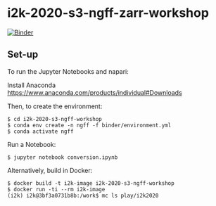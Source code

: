 # i2k-2020-s3-ngff-zarr-workshop

[![Binder](https://mybinder.org/badge_logo.svg)](https://mybinder.org/v2/gh/joshmoore/i2k-2020-s3-ngff-workshop/HEAD?filepath=conversion.ipynb)

## Set-up

To run the Jupyter Notebooks and napari:

Install Anaconda https://www.anaconda.com/products/individual#Downloads

Then, to create the environment:

    $ cd i2k-2020-s3-ngff-workshop
    $ conda env create -n ngff -f binder/environment.yml
    $ conda activate ngff

Run a Notebook:

    $ jupyter notebook conversion.ipynb

Alternatively, build in Docker:

    $ docker build -t i2k-image i2k-2020-s3-ngff-workshop
    $ docker run -ti --rm i2k-image
    (i2k) i2k@3bf3a0731b8b:/work$ mc ls play/i2k2020
